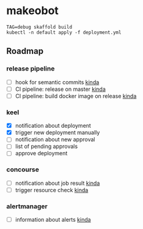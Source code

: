 # makeobot
```
TAG=debug skaffold build
kubectl -n default apply -f deployment.yml
```

## Roadmap

### release pipeline
- [ ] hook for semantic commits [kinda](https://github.com/fteem/git-semantic-commits)
- [ ] CI pipeline: release on master [kinda](https://github.com/go-semantic-release/semantic-release)
- [ ] CI pipeline: build docker image on release [kinda](https://goreleaser.com/docker/)

### keel
- [x] notification about deployment
- [x] trigger new deployment manually
- [ ] notification about new approval
- [ ] list of pending approvals
- [ ] approve deployment

###  concourse
- [ ] notification about job result [kinda](https://github.com/mdb/concourse-webhook-resource)
- [ ] trigger resource check [kinda](https://concourse-ci.org/resources.html#resource-webhook-token)

### alertmanager
- [ ] information about alerts [kinda](https://prometheus.io/docs/alerting/configuration/#webhook_config)